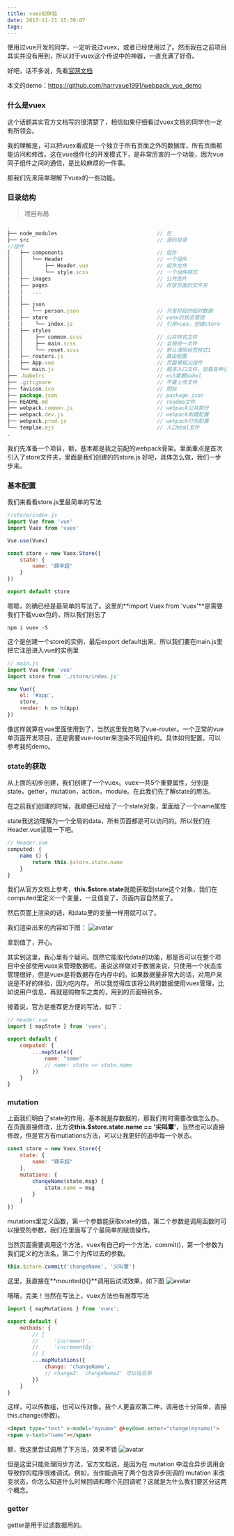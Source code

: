 ```yaml
---
title: vuex初体验
date: 2017-11-21 15:39:07
tags:
---
```


使用过vue开发的同学，一定听说过vuex，或者已经使用过了。然而我在之前项目其实并没有用到，所以对于vuex这个传说中的神器，一直充满了好奇。

好吧，话不多说，先看[官网文档](https://vuex.vuejs.org/zh-cn/)

本文的demo：<https://github.com/harryxue1991/webpack_vue_demo>

<!-- more -->

### 什么是vuex

这个话题其实官方文档写的很清楚了，相信如果仔细看过vuex文档的同学也一定有所领会。

我的理解是，可以把vuex看成是一个独立于所有页面之外的数据库，所有页面都能访问和修改。这在vue组件化的开发模式下，是非常厉害的一个功能，因为vue同子组件之间的通信，是比较麻烦的一件事。

那我们先来简单理解下vuex的一些功能。

### 目录结构

> 项目布局

```js
.
├── node_modules                                // 包
├── src                                         // 源码目录
//组件
│   ├── components                              // 组件
│   │   └── Header                              // 一个组件
│   │       ├── Header.vue                      // 组件文件
│   │       └── style.scss                      // 一个组件样式
│   ├── images                                  // 公共图片
│   ├── pages                                   // 存放页面的文件夹
│   │   ...
│   │
│   ├── json
│   │   └── person.json                         // 开发阶段的临时数据
│   ├── store                                   // vuex的状态管理
│   │    └── index.js                           // 引用vuex，创建store
│   ├── styles
│   │    ├── common.scss                        // 公共样式文件
│   │    ├── main.scss                          // 全局统一文件
│   │    └── reset.scss                         // 默认清除标签样式1
│   ├── routers.js                              // 路由配置
│   ├── App.vue                                 // 页面模板父组件
│   └── main.js                                 // 程序入口文件，加载各种公共
├── .babelrc                                    // es5需要babel
├── .gitignore                                  // 不需上传文件
├── favicon.ico                                 // 图标
├── package.json                                // package.json
├── README.md                                   // readme文件
├── webpack.common.js                           // webpack公共部分
├── webpack.dev.js                              // webpack构建配置
├── webpack.prod.js                             // webpack打包配置
└── templae.ejs                                 // 入口html文件
.
```

我们先准备一个项目，额，基本都是我之前配的webpack骨架。里面重点是首次引入了store文件夹，里面是我们创建的的store.js
好吧，具体怎么做，我们一步步来。

### 基本配置

我们来看看store.js里最简单的写法

```js
//store/index.js
import Vue from 'vue'
import Vuex from 'vuex'

Vue.use(Vuex)

const store = new Vuex.Store({
    state: {
        name: "薛辛超"
    }
})

export default store
```

嗯嗯，的确已经是最简单的写法了。这里的**import Vuex from 'vuex'**是需要我们下载vuex包的，所以我们别忘了

```shell
npm i vuex -S
```

这个是创建一个store的实例，最后export default出来，所以我们要在main.js里把它注册进入vue的实例里

```js
// main.js
import Vue from 'vue'
import store from './store/index.js'

new Vue({
    el: '#app',
    store,
    render: h => h(App)
})
```

像这样就算在vue里面使用到了，当然这里我忽略了vue-router。一个正常的vue单页面开发项目，还是需要vue-router来渲染不同组件的。具体如何配置，可以参考我的demo。

### state的获取

从上面的初步创建，我们创建了一个vuex。vuex一共5个重要属性，分别是state，getter，mutation，action，module。在此我们先了解state的用法。

在之前我们创建的时候，我顺便已经给了一个state对象，里面给了一个name属性

state我这边理解为一个全局的data，所有页面都是可以访问的。所以我们在Header.vue读取一下吧。

```js
// Header.vue
computed: {
    name () {
        return this.$store.state.name
    }
}
```

我们从官方文档上参考，**this.$store.state**就能获取到state这个对象，我们在computed里定义一个变量，一旦值变了，页面内容自然变了。

然后页面上渲染的话，和data里的变量一样用就可以了。

我们渲染出来的内容如下图：
![avatar](/images/vuex/vuex_demo1.png)

拿到值了，开心。

其实到这里，我心里有个疑问。既然它能取代data的功能，那是否可以在整个项目中全部使用vuex来管理数据呢。虽说这样做对于数据来说，只使用一个状态库管理很好，但是vuex是将数据存在内存中的。如果数据量非常大的话，对用户来说是不好的体验，因为吃内存。
所以我觉得应该将公共的数据使用vuex管理，比如说用户信息，再就是购物车之类的，用到的页面特别多。

接着说，官方是推荐更方便的写法，如下：

```js
// Header.vue
import { mapState } from 'vuex';

export default {
    computed: {
        ...mapState({
            name: "name"
            // name: state => state.name
        })
    }
}
```

### mutation

上面我们明白了state的作用，基本就是存数据的，那我们有时需要改值怎么办。在页面直接修改，比方说**this.$store.state.name == '尖叫蕈'**，当然也可以直接修改，但是官方有mutiations方法，可以让我更好的追中每一个状态。

```js
const store = new Vuex.Store({
    state: {
        name: "薛辛超"
    },
    mutations: {
        changeName(state,msg) {
            state.name = msg
        }
    }
})
```

mutations里定义函数，第一个参数能获取state的值，第二个参数是调用函数时可以接受的参数，我们在里面写了个最简单的赋值操作。

当然页面需要调用这个方法，vuex有自己的一个方法，commit()，第一个参数为我们定义的方法名，第二个为传过去的参数。

```js
this.$store.commit('changeName', '尖叫蕈')
```

这里，我直接在**mounted(){}**调用后试试效果，如下图
![avatar](/images/vuex/vuex_demo2.png)

嘻嘻，完美！当然在写法上，vuex方法也有推荐写法

```js
import { mapMutations } from 'vuex';

export default {
    methods: {
        // [
        //     'increment'，
        //     'incrementBy'
        // ]
        ...mapMutations({
            change: 'changeName'，
            // change2: 'changeName2' 可以往后添
        })
    }
}
```

这样，可以传数组，也可以传对象。我个人更喜欢第二种，调用也十分简单，直接this.change(参数)。

```html
<input type="text" v-model="myname" @keydown.enter="change(myname)">
<span v-text="name"></span>
```

额，我这里尝试调用了下方法，效果不错
![avatar](/images/vuex/vuex_demo3.png)

但是这里只能处理同步方法，官方文档说，是因为在 mutation 中混合异步调用会导致你的程序很难调试。例如，当你能调用了两个包含异步回调的 mutation 来改变状态，你怎么知道什么时候回调和哪个先回调呢？这就是为什么我们要区分这两个概念。

### getter

getter是用于过滤数据用的。